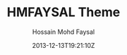 ---
title: "HMFAYSAL Theme"
github: https://github.com/hmfaysal/Jekyll-HMFAYSAL-Theme
demo: http://hmfaysal.github.io/Jekyll-HMFAYSAL-Theme/
author: Hossain Mohd Faysal
draft: true
ssg:
  - Jekyll
cms:
  - No Cms
date: 2013-12-13T19:21:10Z
github_branch: master
---